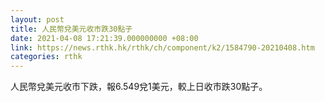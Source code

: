 ```yaml
---
layout: post
title: 人民幣兌美元收市跌30點子
date: 2021-04-08 17:21:39.000000000 +08:00
link: https://news.rthk.hk/rthk/ch/component/k2/1584790-20210408.htm
categories: rthk
---
```


人民幣兌美元收市下跌，報6.549兌1美元，較上日收市跌30點子。
